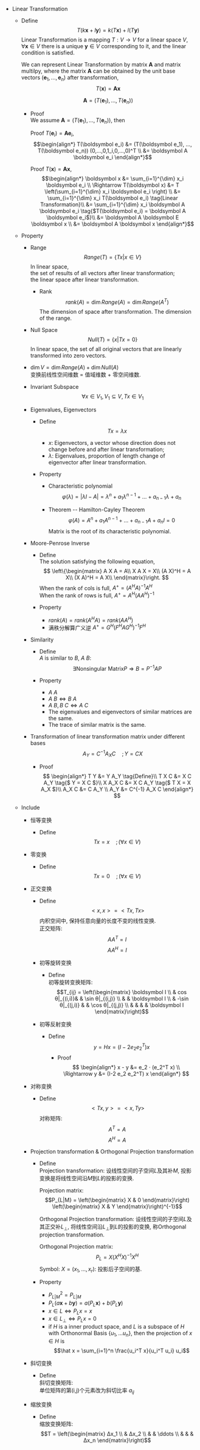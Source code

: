 * Linear Transformation
  - Define
    $$T(k \boldsymbol x + l \boldsymbol y) = k(T \boldsymbol x) + l(T \boldsymbol y)$$
    Linear Transformation is a mapping $T: V \to V$ for a linear space $V$, $\forall \boldsymbol x \in V$ there is a unique $\boldsymbol y \in V$ corresponding to it, and the linear condition is satisfied.

    We can represent Linear Transformation by matrix $\boldsymbol A$ and matrix multilpy, where the matrix $\boldsymbol A$ can be obtained by the unit base vectors $(\boldsymbol e_1, ..., \boldsymbol e_n)$ after transformation, 
    $$T(\boldsymbol x) = \boldsymbol A \boldsymbol x$$

    $$\boldsymbol A = (T(\boldsymbol e_1), ..., T(\boldsymbol e_n))$$

    - Proof  
      We assume $\boldsymbol A = (T(\boldsymbol e_1), ..., T(\boldsymbol e_n))$, then 

      Proof $T(\boldsymbol e_i) = \boldsymbol A \boldsymbol e_i$, 
      $$\begin{align*}
        T(\boldsymbol e_i) 
        &= (T(\boldsymbol e_1), ..., T(\boldsymbol e_n)) (0,...,0,1_i,0,...,0)^T  \\
        &= \boldsymbol A \boldsymbol e_i
      \end{align*}$$

      Proof $T(\boldsymbol x) = \boldsymbol A \boldsymbol x$,   
      $$\begin{align*}
        \boldsymbol x 
        &= \sum_{i=1}^{\dim} x_i \boldsymbol e_i \\
        \Rightarrow T(\boldsymbol x)
        &= T \left(\sum_{i=1}^{\dim} x_i \boldsymbol e_i \right)  \\
        &= \sum_{i=1}^{\dim} x_i T(\boldsymbol e_i)  \tag{Linear Transformation}\\
        &= \sum_{i=1}^{\dim} x_i \boldsymbol A \boldsymbol e_i   \tag{$T(\boldsymbol e_i) = \boldsymbol A \boldsymbol e_i$}\\
        &= \boldsymbol A \boldsymbol E \boldsymbol x  \\
        &= \boldsymbol A \boldsymbol x
      \end{align*}$$

  - Property
    - Range 
      $$Range(T)=\{T x | x \in V\}$$
      In linear space,  
      the set of results of all vectors after linear transformation;   
      the linear space after linear transformation.

      - Rank
        $$rank(A) = \dim Range(A) = \dim Range(A^T)$$
        The dimension of space after transformation.
        The dimension of the range.

    - Null Space
      $$Null(T) = \{x | T x = 0\}$$
      In linear space, the set of all original vectors that are linearly transformed into zero vectors.

    - $\dim V = \dim Range(A) + \dim Null(A)$  
      变换前线性空间维数 = 值域维数 + 零空间维数. 

    - Invariant Subspace
      $$\forall x \in V_1, V_1 \subseteq V, T x \in V_1$$

    * Eigenvalues, Eigenvectors
      - Define
        $$T x = λ x$$
        - $x$: Eigenvectors, a vector whose direction does not change before and after linear transformation;  
        - $λ$: Eigenvalues, proportion of length change of eigenvector after linear transformation.

      - Property
        - Characteristic polynomial
          $$\varphi(λ) = |λ I - A| = λ^n + a_1 λ^{n-1} + ... + a_{n-1} λ + a_n$$

        - Theorem -- Hamilton-Cayley Theorem
          $$\varphi(A) = A^n + a_1 A^{n-1}+ ... +a_{n-1} A + a_n I = 0$$
          Matrix is the root of its characteristic polynomial.

    * Moore-Penrose Inverse
      - Define  
        The solution satisfying the following equation,
        $$ 
          \left\{\begin{matrix}
            A X A = A\\
            X A X = X\\
            (A X)^H = A X\\
            (X A)^H = A X\\
          \end{matrix}\right.
        $$
        When the rank of cols is full, $A^+ = (A^H A)^{-1} A^H$   
        When the rank of rows is full,  $A^+ = A^H (A A^H)^{-1}$

      - Property
        - $rank(A) = rank(A^H A) = rank(A A^H)$
        - 满秩分解算广义逆 $A^+ = G^H (F^H A G^H)^{-1} F^H$

    * Similarity
      - Define  
        $A$ is similar to $B$, $A ~ B$:
        $$\exists \text{Nonsingular Matrix}P \Rightarrow B = P^{-1} A P$$

      - Property 
        - $A ~ A$ 
        - $A ~ B \Leftrightarrow B ~ A$ 
        - $A ~ B, B ~ C \Leftrightarrow A ~ C$
        - The eigenvalues and eigenvectors of similar matrices are the same.
        - The trace of similar matrix is the same.

    - Transformation of linear transformation matrix under different bases
      $$A_Y = C^{-1} A_X C \quad ; Y = C X$$

      - Proof
        $$
        \begin{align*}
          T Y &= Y A_Y     \tag{Define}\\ 
          T X C &= X C A_Y   \tag{$ Y = X C $}\\
          X A_X C &= X C A_Y   \tag{$ T X = X A_X $}\\
          A_X C &= C A_Y  \\
          A_Y &= C^{-1} A_X C
        \end{align*}
        $$
        
  - Include
    * 恒等变换
      - Define
        $$T x = x \quad ;(\forall x \in V)$$

    * 零变换
      - Define  
        $$T x = 0 \quad ;(\forall x \in V)$$

    * 正交变换
      - Define
        $$<x, x> = <T x, T x>$$
        内积空间中, 保持任意向量的长度不变的线性变换.  
        正交矩阵:  
          $$A A^T = I$$
          $$A A^H = I$$

      * 初等旋转变换
        - Define  
          初等旋转变换矩阵:  
          $$T_{ij} = \left(\begin{matrix}
            \boldsymbol  I \\ & cos θ|_{(i,i)}&  & \sin θ|_{(i,j)} \\ & & \boldsymbol  I \\ & -\sin θ|_{(j,i)} & & \cos θ|_{(j,j)} \\ & & & & \boldsymbol  I
          \end{matrix}\right)$$

      * 初等反射变换
        - Define  
          $$y = H x = (I - 2 e_2 e_2^T) x$$
          - Proof  
            $$
            \begin{align*}
              x - y &= e_2 · (e_2^T x)  \\
              \Rightarrow y &= (I-2 e_2 e_2^T) x
            \end{align*}
            $$

    * 对称变换
      - Define
        $$<T x, y> = <x, T y>$$
        对称矩阵:
          $$A^T = A$$
          $$A^H = A$$

    * Projection transformation & Orthogonal Projection transformation
      - Define  
        Projection transformation: 设线性空间的子空间$L$及其补$M$, 投影变换是将线性空间沿$M$到$L$的投影的变换.  

        Projection matrix:  
        $$P_{L|M} = \left(\begin{matrix} X & 0 \end{matrix}\right) \left(\begin{matrix} X & Y \end{matrix}\right)^{-1}$$

        Orthogonal Projection transformation: 设线性空间的子空间$L$及其正交补$L_\bot$, 将线性空间沿$L_\bot$到$L$的投影的变换, 称Orthogonal projection transformation.  

        Orthogonal Projection matrix:  
          $$P_L = X(X^H X)^{-1}X^H$$
          Symbol: $X = (x_1, ... , x_r)$: 投影后子空间的基.

      - Property  
        - $P_{L|M}^2 = P_{L|M}$ 
        - $P_L (a \boldsymbol x + b \boldsymbol y) = a (P_L \boldsymbol x) + b (P_L \boldsymbol y)$
        - $x \in L \Leftrightarrow P_L x = x$
        - $x \in L_\bot \Leftrightarrow P_L x = 0$
        - if $H$ is a inner product space, and $L$ is a subspace of $H$ with Orthonormal Basis $\{u_1, ...u_n\}$, then the projection of $x \in H$ is
          $$\hat x = \sum_{i=1}^n \frac{u_i^T x}{u_i^T u_i} u_i$$ 

    * 斜切变换
      - Define  
        斜切变换矩阵:  
          单位矩阵的第(i,j)个元素改为斜切比率 $a_{ij}$

    * 缩放变换
      - Define  
        缩放变换矩阵:
        $$T = \left(\begin{matrix} Δx_1 \\ & Δx_2 \\ & & \ddots \\ & & & Δx_n \end{matrix}\right)$$